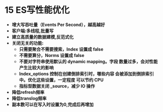 # 15 ES写性能优化

- **增大写吞吐量（Events Per Second），越高越好**
- **客户端:多线程,批量写**
- **建立高质量的数据建模,反范式化**
- **关闭无关的功能:**
  - **只需要聚合不需要搜索，Index 设置成 false** 
  - **不需要算分，Norms 设置成 false** 
  - **不要对字符串使用默认的 dynamic mapping。字段 数量过多，会对性能产生比较大的影响** 
  - **Index_options 控制在创建倒排索引时，哪些内容 会被添加到倒排索引中。优化这些设置，一定程度 可以节约 CPU** 
  - **指标型数据关闭 _source，减少 IO 操作**
- **降低refresh频率**
- **降低translog频率**
- **副本数可以在写入时设置为0,完成后再增加**

